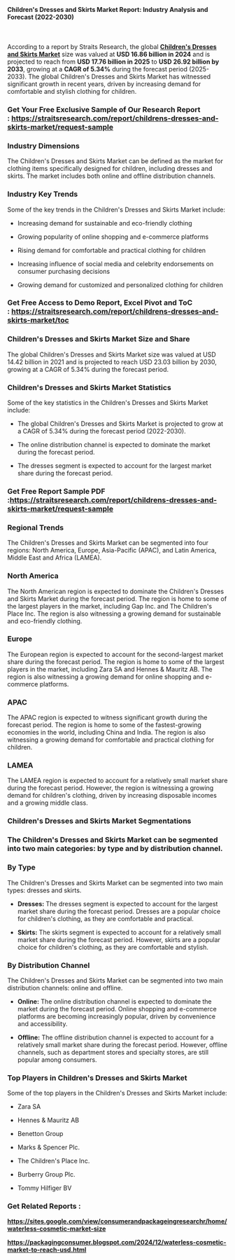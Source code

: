 <div>
<div><strong>Children's Dresses and Skirts Market Report: Industry Analysis and Forecast (2022-2030)</strong></div>
<div>&nbsp;</div>
<div><strong>&nbsp;</strong></div>
</div>
<div>
<div>&nbsp;</div>
<div>According to a report by Straits Research, the global&nbsp;<strong><a href="https://straitsresearch.com/report/childrens-dresses-and-skirts-market">Children's Dresses and Skirts Market</a></strong> size was valued at&nbsp;<strong>USD 16.86 billion in 2024</strong>&nbsp;and is projected to reach from&nbsp;<strong>USD 17.76 billion in 2025</strong>&nbsp;to&nbsp;<strong>USD 26.92 billion by 2033</strong>, growing at a&nbsp;<strong>CAGR of 5.34%</strong>&nbsp;during the forecast period (2025-2033). The global Children's Dresses and Skirts Market has witnessed significant growth in recent years, driven by increasing demand for comfortable and stylish clothing for children.</div>
<h3>Get Your Free Exclusive Sample of Our Research Report :&nbsp;<a href="https://straitsresearch.com/report/childrens-dresses-and-skirts-market/request-sample">https://straitsresearch.com/report/childrens-dresses-and-skirts-market/request-sample</a>&nbsp;</h3>
</div>
<div>
<h3>Industry Dimensions</h3>
</div>
<div>
<div>The Children's Dresses and Skirts Market can be defined as the market for clothing items specifically designed for children, including dresses and skirts. The market includes both online and offline distribution channels.</div>
</div>
<div>
<h3>Industry Key Trends</h3>
</div>
<div>
<div>Some of the key trends in the Children's Dresses and Skirts Market include:</div>
</div>
<div>
<ul>
<li>
<div>Increasing demand for sustainable and eco-friendly clothing</div>
</li>
</ul>
</div>
<div>
<ul>
<li>
<div>Growing popularity of online shopping and e-commerce platforms</div>
</li>
</ul>
</div>
<div>
<ul>
<li>
<div>Rising demand for comfortable and practical clothing for children</div>
</li>
</ul>
</div>
<div>
<ul>
<li>
<div>Increasing influence of social media and celebrity endorsements on consumer purchasing decisions</div>
</li>
</ul>
</div>
<div>
<ul>
<li>
<p>Growing demand for customized and personalized clothing for children</p>
</li>
</ul>
<h3>Get Free Access to Demo Report, Excel Pivot and ToC :&nbsp;<a href="https://straitsresearch.com/report/childrens-dresses-and-skirts-market/toc">https://straitsresearch.com/report/childrens-dresses-and-skirts-market/toc</a>&nbsp;</h3>
</div>
<div>
<h3>Children's Dresses and Skirts Market Size and Share</h3>
</div>
<div>
<div>The global Children's Dresses and Skirts Market size was valued at USD 14.42 billion in 2021 and is projected to reach USD 23.03 billion by 2030, growing at a CAGR of 5.34% during the forecast period.</div>
</div>
<div>
<h3>Children's Dresses and Skirts Market Statistics</h3>
</div>
<div>
<div>Some of the key statistics in the Children's Dresses and Skirts Market include:</div>
</div>
<div>
<ul>
<li>
<div>The global Children's Dresses and Skirts Market is projected to grow at a CAGR of 5.34% during the forecast period (2022-2030).</div>
</li>
</ul>
</div>
<div>
<ul>
<li>
<div>The online distribution channel is expected to dominate the market during the forecast period.</div>
</li>
</ul>
</div>
<div>
<ul>
<li>
<div>The dresses segment is expected to account for the largest market share during the forecast period.</div>
</li>
</ul>
<h3>Get Free Report Sample PDF&nbsp; :<a href="https://straitsresearch.com/report/childrens-dresses-and-skirts-market/request-sample">https://straitsresearch.com/report/childrens-dresses-and-skirts-market/request-sample</a>&nbsp;</h3>
</div>
<div>
<h3>Regional Trends</h3>
</div>
<div>
<div>The Children's Dresses and Skirts Market can be segmented into four regions: North America, Europe, Asia-Pacific (APAC), and Latin America, Middle East and Africa (LAMEA).</div>
</div>
<div>
<h3>North America</h3>
</div>
<div>
<div>The North American region is expected to dominate the Children's Dresses and Skirts Market during the forecast period. The region is home to some of the largest players in the market, including Gap Inc. and The Children's Place Inc. The region is also witnessing a growing demand for sustainable and eco-friendly clothing.</div>
</div>
<div>
<h3>Europe</h3>
</div>
<div>
<div>The European region is expected to account for the second-largest market share during the forecast period. The region is home to some of the largest players in the market, including Zara SA and Hennes &amp; Mauritz AB. The region is also witnessing a growing demand for online shopping and e-commerce platforms.</div>
</div>
<div>
<h3>APAC</h3>
</div>
<div>
<div>The APAC region is expected to witness significant growth during the forecast period. The region is home to some of the fastest-growing economies in the world, including China and India. The region is also witnessing a growing demand for comfortable and practical clothing for children.</div>
</div>
<div>
<h3>LAMEA</h3>
</div>
<div>
<div>The LAMEA region is expected to account for a relatively small market share during the forecast period. However, the region is witnessing a growing demand for children's clothing, driven by increasing disposable incomes and a growing middle class.</div>
</div>
<div>
<h3>Children's Dresses and Skirts Market Segmentations</h3>
</div>
<div>
<h3>The Children's Dresses and Skirts Market can be segmented into two main categories: by type and by distribution channel.</h3>
</div>
<div>
<h3>By Type</h3>
</div>
<div>
<div>The Children's Dresses and Skirts Market can be segmented into two main types: dresses and skirts.</div>
</div>
<div>
<ul>
<li>
<div><strong>Dresses:</strong> The dresses segment is expected to account for the largest market share during the forecast period. Dresses are a popular choice for children's clothing, as they are comfortable and practical.</div>
</li>
</ul>
</div>
<div>
<ul>
<li>
<div><strong>Skirts:</strong> The skirts segment is expected to account for a relatively small market share during the forecast period. However, skirts are a popular choice for children's clothing, as they are comfortable and stylish.</div>
</li>
</ul>
</div>
<div>
<h3>By Distribution Channel</h3>
</div>
<div>
<div>The Children's Dresses and Skirts Market can be segmented into two main distribution channels: online and offline.</div>
</div>
<div>
<ul>
<li>
<div><strong>Online:</strong> The online distribution channel is expected to dominate the market during the forecast period. Online shopping and e-commerce platforms are becoming increasingly popular, driven by convenience and accessibility.</div>
</li>
</ul>
</div>
<div>
<ul>
<li>
<div><strong>Offline:</strong> The offline distribution channel is expected to account for a relatively small market share during the forecast period. However, offline channels, such as department stores and specialty stores, are still popular among consumers.</div>
</li>
</ul>
</div>
<div>
<h3>Top Players in Children's Dresses and Skirts Market</h3>
</div>
<div>
<div>Some of the top players in the Children's Dresses and Skirts Market include:</div>
</div>
<div>
<ul>
<li>
<div>Zara SA</div>
</li>
</ul>
</div>
<div>
<ul>
<li>
<div>Hennes &amp; Mauritz AB</div>
</li>
</ul>
</div>
<div>
<ul>
<li>
<div>Benetton Group</div>
</li>
</ul>
</div>
<div>
<ul>
<li>
<div>Marks &amp; Spencer Plc.</div>
</li>
</ul>
</div>
<div>
<ul>
<li>
<div>The Children's Place Inc.</div>
</li>
</ul>
</div>
<div>
<ul>
<li>
<div>Burberry Group Plc.</div>
</li>
</ul>
</div>
<div>
<ul>
<li>
<div>Tommy Hilfiger BV</div>
</li>
</ul>
<h3><strong>Get Related Reports :&nbsp;</strong></h3>
<p><strong><a href="https://sites.google.com/view/consumerandpackageingresearchr/home/waterless-cosmetic-market-size">https://sites.google.com/view/consumerandpackageingresearchr/home/waterless-cosmetic-market-size</a></strong></p>
<p><strong><a href="https://packagingconsumer.blogspot.com/2024/12/waterless-cosmetic-market-to-reach-usd.html">https://packagingconsumer.blogspot.com/2024/12/waterless-cosmetic-market-to-reach-usd.html</a><br /></strong></p>
</div>
